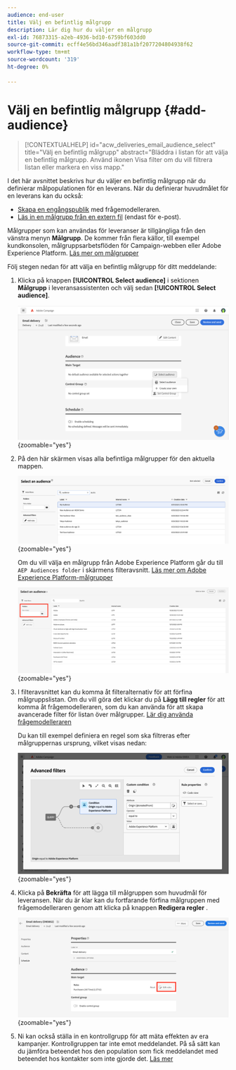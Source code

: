 ```yaml
---
audience: end-user
title: Välj en befintlig målgrupp
description: Lär dig hur du väljer en målgrupp
exl-id: 76873315-a2eb-4936-bd10-6759bf603dd0
source-git-commit: ecff4e56bd346aadf381a1bf2077204804938f62
workflow-type: tm+mt
source-wordcount: '319'
ht-degree: 0%

---
```



# Välj en befintlig målgrupp {#add-audience}

>[!CONTEXTUALHELP]
>id="acw_deliveries_email_audience_select"
>title="Välj en befintlig målgrupp"
>abstract="Bläddra i listan för att välja en befintlig målgrupp. Använd ikonen Visa filter om du vill filtrera listan eller markera en viss mapp."

I det här avsnittet beskrivs hur du väljer en befintlig målgrupp när du definierar målpopulationen för en leverans. När du definierar huvudmålet för en leverans kan du också:
* [Skapa en engångspublik](one-time-audience.md) med frågemodelleraren.
* [Läs in en målgrupp från en extern fil](file-audience.md) (endast för e-post).

Målgrupper som kan användas för leveranser är tillgängliga från den vänstra menyn **Målgrupp**. De kommer från flera källor, till exempel kundkonsolen, målgruppsarbetsflöden för Campaign-webben eller Adobe Experience Platform. [Läs mer om målgrupper](manage-audience.md)

Följ stegen nedan för att välja en befintlig målgrupp för ditt meddelande:

1. Klicka på knappen **[!UICONTROL Select audience]** i sektionen **Målgrupp** i leveransassistenten och välj sedan **[!UICONTROL Select audience]**.

   ![](assets/create-audience.png){zoomable="yes"}

1. På den här skärmen visas alla befintliga målgrupper för den aktuella mappen.

   ![](assets/create-audience2.png){zoomable="yes"}

   Om du vill välja en målgrupp från Adobe Experience Platform går du till `AEP Audiences folder` i skärmens filteravsnitt. [Läs mer om Adobe Experience Platform-målgrupper](manage-audience.md#monitor)

   ![](assets/select-audience-folder.png){zoomable="yes"}

1. I filteravsnittet kan du komma åt filteralternativ för att förfina målgruppslistan. Om du vill göra det klickar du på **Lägg till regler** för att komma åt frågemodelleraren, som du kan använda för att skapa avancerade filter för listan över målgrupper. [Lär dig använda frågemodelleraren](../query/query-modeler-overview.md)

   Du kan till exempel definiera en regel som ska filtreras efter målgruppernas ursprung, vilket visas nedan:

   ![](assets/filter-on-aep-audience.png){zoomable="yes"}

1. Klicka på **Bekräfta** för att lägga till målgruppen som huvudmål för leveransen. När du är klar kan du fortfarande förfina målgruppen med frågemodelleraren genom att klicka på knappen **Redigera regler** .

   ![](assets/refine-audience.png){zoomable="yes"}

1. Ni kan också ställa in en kontrollgrupp för att mäta effekten av era kampanjer. Kontrollgruppen tar inte emot meddelandet. På så sätt kan du jämföra beteendet hos den population som fick meddelandet med beteendet hos kontakter som inte gjorde det. [Läs mer](control-group.md)
